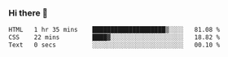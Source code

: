 ### Hi there 👋

<!--START_SECTION:waka-->

```txt
HTML   1 hr 35 mins    ████████████████████▒░░░░   81.08 %
CSS    22 mins         ████▓░░░░░░░░░░░░░░░░░░░░   18.82 %
Text   0 secs          ░░░░░░░░░░░░░░░░░░░░░░░░░   00.10 %
```

<!--END_SECTION:waka-->
